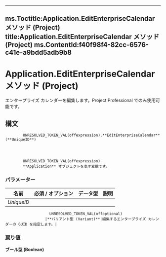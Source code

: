 

---
ms.Toctitle:Application.EditEnterpriseCalendar メソッド (Project)
title:Application.EditEnterpriseCalendar メソッド (Project)
ms.ContentId:f40f98f4-82cc-6576-c41e-a9bdd5adb9b8
---
# Application.EditEnterpriseCalendar メソッド (Project)




エンタープライズ カレンダーを編集します。Project Professional でのみ使用可能です。

## 構文

            UNRESOLVED_TOKEN_VAL(offexpression).**EditEnterpriseCalendar**(**UniqueID**)




            UNRESOLVED_TOKEN_VAL(offexpression)
            **Application** オブジェクトを表す変数です。

### パラメーター

|**名前**|**必須 / オプション**|**データ型**|**説明**|
|---|---|---|---|
|*UniqueID*|
                        UNRESOLVED_TOKEN_VAL(offoptional)
                      |**バリアント型 (Variant)**|編集するエンタープライズ カレンダーの GUID を指定します。|



### 戻り値
**ブール型 (Boolean)**







